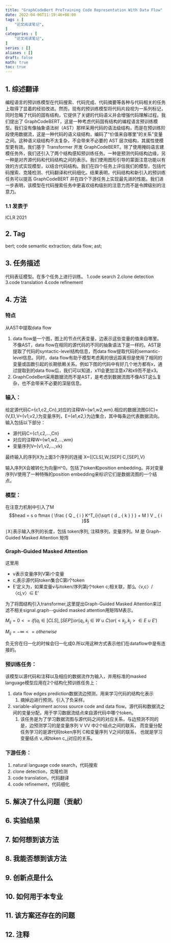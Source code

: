 ```yaml
---
title: "GraphCodeBert PreTraining Code Representation With Data Flow"
date: 2022-04-06T11:19:46+08:00
tags : [
    "论文阅读笔记",
]
categories : [
    "论文阅读笔记",
]
series : []
aliases : []
draft: false
math: true
toc: true
---
```



## 1. 综述翻译

编程语言的预训练模型在代码搜索、代码完成、代码摘要等各种与代码相关的任务上取得了显着的经验改进。然而，现有的预训练模型将代码片段视为一系列标记，同时忽略了代码的固有结构，它提供了关键的代码语义并会增强代码理解过程。我们提出了 GraphCodeBERT，这是一种考虑代码固有结构的编程语言预训练模型。我们没有像抽象语法树（AST）那样采用代码的语法级结构，而是在预训练阶段使用数据流，这是一种代码的语义级结构，编码了“价值来自哪里”的关系”变量之间。这种语义级结构不太复杂，不会带来不必要的 AST 层次结构，其属性使模型更有效。我们基于 Transformer 开发 GraphCodeBERT。除了使用掩码语言建模任务外，我们还引入了两个结构感知预训练任务。一种是预测代码结构边缘，另一种是对齐源代码和代码结构之间的表示。我们使用图形引导的蒙面注意功能以有效的方式实现模型，以结合代码结构。我们在四个任务上评估我们的模型，包括代码搜索、克隆检测、代码翻译和代码细化。结果表明，代码结构和新引入的预训练任务可以提高 GraphCodeBERT 并在四个下游任务上实现最先进的性能。我们进一步表明，该模型在代码搜索任务中更喜欢结构级别的注意力而不是令牌级别的注意力。

### 1.1 发表于

ICLR 2021

## 2. Tag

bert; code semantic extraction; data flow; ast;

## 3. 任务描述

代码表征模型。在多个任务上进行训练。
1.code search
2.clone detection
3.code translation
4.code refinement

## 4. 方法

### 特点
从AST中提取data flow

1. data flow是一个图，图上的节点代表变量，边表示这些变量的值来自哪里。不像AST，data flow在相同的源代码的不同的抽象语法下是一样的。AST是提取了代码的syntactic-level结构信息，而data flow提取代码的semantic-level信息。同时，data flow有助于模型考虑离的很远距离但是使用了相同的变量或函数引起的长期依赖关系。例如下图的代码中有好几个地方都有x，通过提取到的data flow后，我们可以知道，x11会更加注意x7和x9而不是x3。
2. GraphCodeBert采用数据流而不是AST，是考虑到数据流图不像AST这么复杂，也不会带来不必要的深层信息。



### 输入：
给定源代码C={c1,c2,,Cn},对应的注释W={w1,w2,wm}.相应的数据流图G(C)=(V,E),V={v1,v2,}为变量序列，E={e1,e2,}为边集合，其中每条边代表数据流向。
输入包括以下部分：

+ 源代码C={c1,c2,...,Cn}
+ 对应的注释W={w1,w2,...,wm}
+ 变量序列V={v1,v2,...,vk}

最终输入的序列X为上面3个序列的连接
X={[CLS],W,[SEP] C,[SEP],V}

输入序列X会被转化为向量H^0。包括了token和position embedding。并对变量序列V使用了一种特殊的position embedding来标识它们是数据流图的一个结点。

### 模型：

在注意力机制中引入了M
$$head = s o ftmax ( \frac { Q _ { i } K^T_i}{\sqrt { d _ { k } } } + M ) V _ { i }$$

∣X∣表示输入序列的长度，包括 token序列, 注释序列，变量序列。M 是 Graph-Guided Masked Attention 矩阵

### Graph-Guided Masked Attention

这里用
+ v表示变量序列V第i个变量
+ c,表示源代码token集合C第i个token
+ E‘定义为，如果变量v与itoken/序列第j个token c;相关联，那么〈v,c〉/〈cj,v〉∈ E’

为了将图结构引入transformer,这里提出Graph-Guided Masked Attention来过滤不相关signal.graph--guided masked attention用矩阵M表示。

$M_{ij} = 0 <= if ( q _ { i } \in  [ C L S ] , [ S E P ] ) or  ( q _ { i } , k _ { j }\in W \cup C )  or ( < k _ { j } , k _ { j }> \in E \cup E' )$

$M_{ij} = -\infty <= otherwise$

负无穷在归一化的时候会归一化成0.所以用这种方式表示他们在dataflow中是有连接的。


### 预训练任务：
该模型以源代码和注释以及相应的数据流作为输入，并用标准的masked language模型应用在2个结构化预训练任务上：
1. data flow edges prediction数据流边预测，用来学习代码的结构化表示
   1. 摘掉边进行预测。引入了负采样。
2. variable-alignment across source code and data flow。源代码和数据流之间的变量分配，用于学习数据流结点来自源代码中哪个token。
   1. 该任务是为了学习数据流图与源代码之间的对应关系，与边预测不同的是，边预测学习的是变量序列 V VV 中2个结点之间的联系， 而变量分配任务学习的是源代码token序列 C和变量序列 V之间的联系， 也就是学习变量结点 v_i和token c_j对应的关系。


### 下游任务：
1. natural language code search，代码搜索
2. clone detection，克隆检测
3. code translation，代码翻译
4. code refinement，代码细化

## 5. 解决了什么问题（贡献）

## 6. 实验结果

## 7. 如何想到该方法

## 8. 我能否想到该方法

## 9. 创新点是什么

## 10. 如何用于本专业

## 11. 该方案还存在的问题

## 12. 注释
